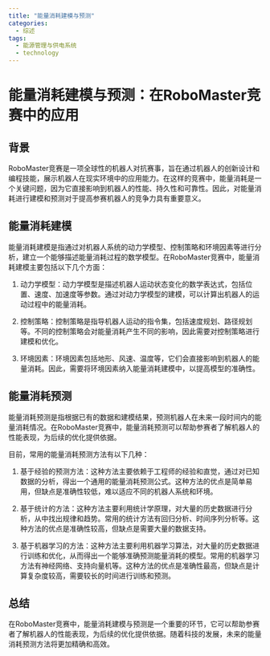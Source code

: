 ```yaml
---  
title: "能量消耗建模与预测"  
categories:  
  - 综述  
tags: 
  - 能源管理与供电系统 
  - technology  
---  
```


# 能量消耗建模与预测：在RoboMaster竞赛中的应用

## 背景

RoboMaster竞赛是一项全球性的机器人对抗赛事，旨在通过机器人的创新设计和编程技能，展示机器人在现实环境中的应用能力。在这样的竞赛中，能量消耗是一个关键问题，因为它直接影响到机器人的性能、持久性和可靠性。因此，对能量消耗进行建模和预测对于提高参赛机器人的竞争力具有重要意义。

## 能量消耗建模

能量消耗建模是指通过对机器人系统的动力学模型、控制策略和环境因素等进行分析，建立一个能够描述能量消耗过程的数学模型。在RoboMaster竞赛中，能量消耗建模主要包括以下几个方面：

1. 动力学模型：动力学模型是描述机器人运动状态变化的数学表达式，包括位置、速度、加速度等参数。通过对动力学模型的建模，可以计算出机器人的运动过程中的能量消耗。

2. 控制策略：控制策略是指导机器人运动的指令集，包括速度规划、路径规划等。不同的控制策略会对能量消耗产生不同的影响，因此需要对控制策略进行建模和优化。

3. 环境因素：环境因素包括地形、风速、温度等，它们会直接影响到机器人的能量消耗。因此，需要将环境因素纳入能量消耗建模中，以提高模型的准确性。

## 能量消耗预测

能量消耗预测是指根据已有的数据和建模结果，预测机器人在未来一段时间内的能量消耗情况。在RoboMaster竞赛中，能量消耗预测可以帮助参赛者了解机器人的性能表现，为后续的优化提供依据。

目前，常用的能量消耗预测方法有以下几种：

1. 基于经验的预测方法：这种方法主要依赖于工程师的经验和直觉，通过对已知数据的分析，得出一个通用的能量消耗预测公式。这种方法的优点是简单易用，但缺点是准确性较低，难以适应不同的机器人系统和环境。

2. 基于统计的方法：这种方法主要利用统计学原理，对大量的历史数据进行分析，从中找出规律和趋势。常用的统计方法有回归分析、时间序列分析等。这种方法的优点是准确性较高，但缺点是需要大量的数据支持。

3. 基于机器学习的方法：这种方法主要利用机器学习算法，对大量的历史数据进行训练和优化，从而得出一个能够准确预测能量消耗的模型。常用的机器学习方法有神经网络、支持向量机等。这种方法的优点是准确性最高，但缺点是计算复杂度较高，需要较长的时间进行训练和预测。

## 总结

在RoboMaster竞赛中，能量消耗建模与预测是一个重要的环节，它可以帮助参赛者了解机器人的性能表现，为后续的优化提供依据。随着科技的发展，未来的能量消耗预测方法将更加精确和高效。 

